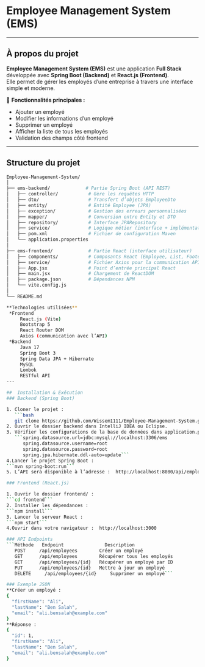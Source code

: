 #  Employee Management System (EMS)

---

##  À propos du projet

**Employee Management System (EMS)** est une application **Full Stack** développée avec **Spring Boot (Backend)** et **React.js (Frontend)**.  
Elle permet de gérer les employés d’une entreprise à travers une interface simple et moderne.  

🧾 **Fonctionnalités principales :**
-  Ajouter un employé  
-  Modifier les informations d’un employé  
-  Supprimer un employé  
-  Afficher la liste de tous les employés  
-  Validation des champs côté frontend  

---

##  Structure du projet

```bash
Employee-Management-System/
│
├── ems-backend/             # Partie Spring Boot (API REST)
│   ├── controller/           # Gère les requêtes HTTP
│   ├── dto/                  # Transfert d’objets EmployeeDto
│   ├── entity/               # Entité Employee (JPA)
│   ├── exception/            # Gestion des erreurs personnalisées
│   ├── mapper/               # Conversion entre Entity et DTO
│   ├── repository/           # Interface JPARepository
│   ├── service/              # Logique métier (interface + implémentation)
│   ├── pom.xml               # Fichier de configuration Maven
│   └── application.properties
│
├── ems-frontend/             # Partie React (interface utilisateur)
│   ├── components/           # Composants React (Employee, List, Footer, Header)
│   ├── service/              # Fichier Axios pour la communication API
│   ├── App.jsx               # Point d’entrée principal React
│   ├── main.jsx              # Chargement de ReactDOM
│   ├── package.json          # Dépendances NPM
│   └── vite.config.js
│
└── README.md

**Technologies utilisées**
 *Frontend
     React.js (Vite)
     Bootstrap 5
     React Router DOM
     Axios (communication avec l’API)
 *Backend
     Java 17
     Spring Boot 3
     Spring Data JPA + Hibernate
     MySQL
     Lombok
     RESTful API
---

##  Installation & Exécution
### Backend (Spring Boot)

1. Cloner le projet :
   ```bash
   git clone https://github.com/Wissem1111/Employee-Management-System.git```
2. Ouvrir le dossier backend dans IntelliJ IDEA ou Eclipse.
3. Vérifier les configurations de la base de données dans application.properties :
   ```spring.datasource.url=jdbc:mysql://localhost:3306/ems
      spring.datasource.username=root
      spring.datasource.password=root
      spring.jpa.hibernate.ddl-auto=update```
4.Lancer le projet Spring Boot :
```mvn spring-boot:run```
5. L’API sera disponible à l’adresse :  http://localhost:8080/api/employees

### Frontend (React.js)

1. Ouvrir le dossier frontend/ :
```cd frontend```
2. Installer les dépendances :
```npm install```
3. Lancer le serveur React :
```npm start```
4.Ouvrir dans votre navigateur :  http://localhost:3000

### API Endpoints
```Méthode	 Endpoint	            Description
   POST	    /api/employees	      Créer un employé
   GET	    /api/employees	      Récupérer tous les employés
   GET	    /api/employees/{id}	  Récupérer un employé par ID
   PUT	    /api/employees/{id}	  Mettre à jour un employé
   DELETE	  /api/employees/{id}	  Supprimer un employé```

### Exemple JSON
**Créer un employé :
{
  "firstName": "Ali",
  "lastName": "Ben Salah",
  "email": "ali.bensalah@example.com"
}
**Réponse :
{
  "id": 1,
  "firstName": "Ali",
  "lastName": "Ben Salah",
  "email": "ali.bensalah@example.com"
}

